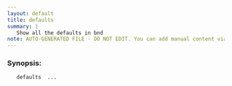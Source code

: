 ```yaml
---
layout: default
title: defaults
summary: |
   Show all the defaults in bnd
note: AUTO-GENERATED FILE - DO NOT EDIT. You can add manual content via same filename in _ext sub-folder. 
---
```


### Synopsis: 
	   defaults  ...


